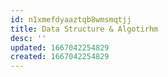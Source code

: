 ```yaml
---
id: n1xmefdyaaztqb8wmsmqtjj
title: Data Structure & Algotirhm
desc: ''
updated: 1667042254829
created: 1667042254829
---
```

